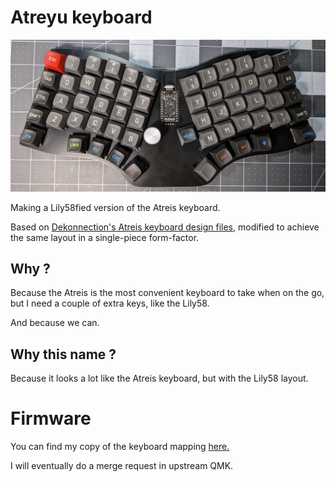 # Atreyu keyboard

![A picture of the Atreyu V2 keyboard with MX switches and spacing](pictures/keep.jpg?raw=true "The Atreyu V2 keyboard")

Making a Lily58fied version of the Atreis keyboard.

Based on [Dekonnection's Atreis keyboard design files](https://github.com/dekonnection/atreis),
modified to achieve the same layout in a single-piece form-factor.

## Why ?

Because the Atreis is the most convenient keyboard to take when on the go, but I need a couple of extra keys, like the Lily58.

And because we can.

## Why this name ?

Because it looks a lot like the Atreis keyboard, but with the Lily58 layout.

# Firmware

You can find my copy of the keyboard mapping [here.](http://github.com/climent/qmk_firmware/tree/master/keyboards/atreyu/)

I will eventually do a merge request in upstream QMK.
